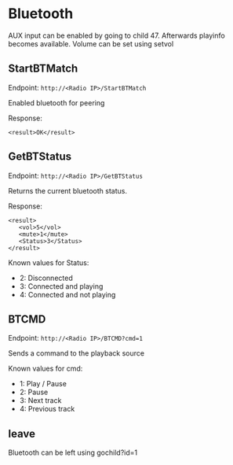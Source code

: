 # Bluetooth
AUX input can be enabled by going to child 47. Afterwards playinfo becomes available. Volume can be set using setvol

## StartBTMatch
Endpoint: ```http://<Radio IP>/StartBTMatch```

Enabled bluetooth for peering

Response:
```
<result>OK</result>
```

## GetBTStatus
Endpoint: ```http://<Radio IP>/GetBTStatus```

Returns the current bluetooth status.

Response:
```
<result>
   <vol>5</vol>
   <mute>1</mute>
   <Status>3</Status>
</result>
```

Known values for Status:
* 2: Disconnected
* 3: Connected and playing
* 4: Connected and not playing

## BTCMD
Endpoint: ```http://<Radio IP>/BTCMD?cmd=1```

Sends a command to the playback source

Known values for cmd:
* 1: Play / Pause
* 2: Pause
* 3: Next track
* 4: Previous track

## leave
Bluetooth can be left using gochild?id=1
